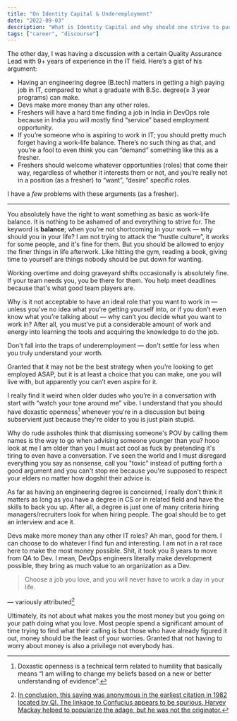 ```yaml
---
title: "On Identity Capital & Underemployment"
date: "2022-09-03"
description: "What is Identity Capital and why should one strive to pursue it and how does underemployment effects an individual?"
tags: ["career", "discourse"]
---
```


The other day, I was having a discussion with a certain Quality Assurance Lead with 9+ years of experience in the IT field. Here’s a gist of his argument:

- Having an engineering degree (B.tech) matters in getting a high paying job in IT, compared to what a graduate with B.Sc. degree(≥ 3 year programs) can make.
- Devs make more money than any other roles.
- Freshers will have a hard time finding a job in India in DevOps role because in India you will mostly find “service” based employment opportunity.
- If you’re someone who is aspiring to work in IT; you should pretty much forget having a work-life balance. There’s no such thing as that, and you’re a fool to even think you can “demand” something like this as a fresher.
- Freshers should welcome whatever opportunities (roles) that come their way, regardless of whether it interests them or not, and you’re really not in a position (as a fresher) to “want”, “desire” specific roles.

I have a _few_ problems with these arguments (as a fresher).

---

You absolutely have the right to want something as basic as work-life balance. It is nothing to be ashamed of and everything to strive for. The keyword is **balance**; when you’re not shortcoming in your work — why should you in your life? I am not trying to attack the “hustle culture”, it works for some people, and it's fine for them. But you should be allowed to enjoy the finer things in life afterwork. Like hitting the gym, reading a book, giving time to yourself are things nobody should be put down for wanting.

Working overtime and doing graveyard shifts occasionally is absolutely fine. If your team needs you, you be there for them. You help meet deadlines because that's what good team players are.

Why is it not acceptable to have an ideal role that you want to work in — unless you’ve no idea what you’re getting yourself into, or if you don’t even know what you’re talking about — why can’t you decide what you want to work in? After all, you must’ve put a considerable amount of work and energy into learning the tools and acquiring the knowledge to do the job.

Don't fall into the traps of underemployment — don't settle for less when you truly understand your worth.

Granted that it may not be the best strategy when you’re looking to get employed ASAP, but it is at least a choice that you can make, one you will live with, but apparently you can’t even aspire for it.

I really find it weird when older dudes who you’re in a conversation with start with “watch your tone around me” vibe. I understand that you should have doxastic openness[^1] whenever you're in a discussion but being subservient just because they're older to you is just plain stupid.

Why do rude assholes think that dismissing someone's POV by calling them names is the way to go when advising someone younger than you? hooo look at me I am older than you I must act cool as fuck by pretending it's tiring to even have a conversation. I've seen the world and I must disregard everything you say as nonsense, call you "toxic" instead of putting forth a good argument and you can't stop me because you're supposed to respect your elders no matter how dogshit their advice is.

As far as having an engineering degree is concerned, I really don't think it matters as long as you have a degree in CS or in related field and have the skills to back you up. After all, a degree is just one of many criteria hiring managers/recruiters look for when hiring people. The goal should be to get an interview and ace it.

Devs make more money than any other IT roles? Ah man, good for them. I can choose to do whatever I find fun and interesting. I am not in a rat race here to make the most money possible. Shit, it took you 8 years to move from QA to Dev. I mean, DevOps engineers literally make development possible, they bring as much value to an organization as a Dev.

> Choose a job you love, and you will never have to work a day in your life.

— variously attributed[^2]

Ultimately, its not about what makes you the most money but you going on your path doing what you love. Most people spend a significant amount of time trying to find what their calling is but those who have already figured it out, money should be the least of your worries. Granted that not having to worry about money is also a privilege not everybody has.

[^1]: Doxastic openness is a technical term related to humility that basically means “I am willing to change my beliefs based on a new or better understanding of evidence”.
[^2]: [In conclusion, this saying was anonymous in the earliest citation in 1982 located by QI. The linkage to Confucius appears to be spurious. Harvey Mackay helped to popularize the adage, but he was not the originator.](https://quoteinvestigator.com/2014/09/02/job-love/)
